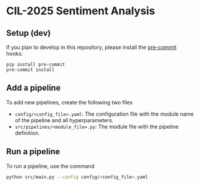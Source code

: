 # CIL-2025 Sentiment Analysis

## Setup (dev)
If you plan to develop in this repository, please install the [pre-commit](https://pre-commit.com/) hooks:
```
pip install pre-commit
pre-commit install
```

## Add a pipeline
To add new pipelines, create the following two files
* `config/<config_file>.yaml`: The configuration file with the module name of the pipeline and all hyperparameters.
* `src/pipelines/<module_file>.py`: The module file with the pipeline definition.

## Run a pipeline
To run a pipeline, use the command
```bash
python src/main.py --config config/<config_file>.yaml
```
